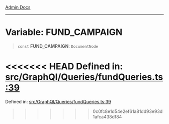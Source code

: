 [Admin Docs](/)

***

# Variable: FUND\_CAMPAIGN

> `const` **FUND\_CAMPAIGN**: `DocumentNode`

<<<<<<< HEAD
Defined in: [src/GraphQl/Queries/fundQueries.ts:39](https://github.com/abhassen44/talawa-admin/blob/285f7384c3d26b5028a286d84f89b85120d130a2/src/GraphQl/Queries/fundQueries.ts#L39)
=======
Defined in: [src/GraphQl/Queries/fundQueries.ts:39](https://github.com/PalisadoesFoundation/talawa-admin/blob/main/src/GraphQl/Queries/fundQueries.ts#L39)
>>>>>>> 0c0fc8e1d54e2ef61a81dd93e93d1afca438df84
